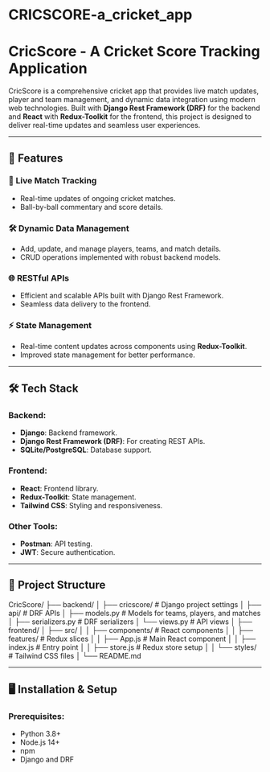 # CRICSCORE-a_cricket_app
# CricScore - A Cricket Score Tracking Application

CricScore is a comprehensive cricket app that provides live match updates, player and team management, and dynamic data integration using modern web technologies. Built with **Django Rest Framework (DRF)** for the backend and **React** with **Redux-Toolkit** for the frontend, this project is designed to deliver real-time updates and seamless user experiences.

---

## 🚀 Features

### 🏏 Live Match Tracking
- Real-time updates of ongoing cricket matches.
- Ball-by-ball commentary and score details.

### 🛠 Dynamic Data Management
- Add, update, and manage players, teams, and match details.
- CRUD operations implemented with robust backend models.

### 🌐 RESTful APIs
- Efficient and scalable APIs built with Django Rest Framework.
- Seamless data delivery to the frontend.

### ⚡ State Management
- Real-time content updates across components using **Redux-Toolkit**.
- Improved state management for better performance.

---

## 🛠️ Tech Stack

### Backend:
- **Django**: Backend framework.
- **Django Rest Framework (DRF)**: For creating REST APIs.
- **SQLite/PostgreSQL**: Database support.

### Frontend:
- **React**: Frontend library.
- **Redux-Toolkit**: State management.
- **Tailwind CSS**: Styling and responsiveness.

### Other Tools:
- **Postman**: API testing.
- **JWT**: Secure authentication.

---

## 📂 Project Structure

CricScore/ ├── backend/ │ ├── cricscore/ # Django project settings │ ├── api/ # DRF APIs │ ├── models.py # Models for teams, players, and matches │ ├── serializers.py # DRF serializers │ └── views.py # API views │ ├── frontend/ │ ├── src/ │ │ ├── components/ # React components │ │ ├── features/ # Redux slices │ │ ├── App.js # Main React component │ │ ├── index.js # Entry point │ │ ├── store.js # Redux store setup │ │ └── styles/ # Tailwind CSS files │ └── README.md


---

## 🖥️ Installation & Setup

### Prerequisites:
- Python 3.8+
- Node.js 14+
- npm
- Django and DRF



